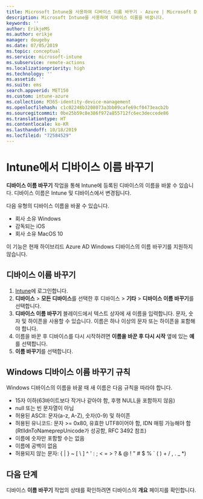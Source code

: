 ```yaml
---
title: Microsoft Intune을 사용하여 디바이스 이름 바꾸기 - Azure | Microsoft Docs
description: Microsoft Intune을 사용하여 디바이스 이름을 바꿉니다.
keywords: ''
author: ErikjeMS
ms.author: erikje
manager: dougeby
ms.date: 07/05/2019
ms.topic: conceptual
ms.service: microsoft-intune
ms.subservice: remote-actions
ms.localizationpriority: high
ms.technology: ''
ms.assetid: ''
ms.suite: ems
search.appverid: MET150
ms.custom: intune-azure
ms.collection: M365-identity-device-management
ms.openlocfilehash: c1c02248b3208073a3bb09cafe69cf0473eacb2b
ms.sourcegitcommit: 0be25b59c8e386f972a855712fc6ec3deccede86
ms.translationtype: HT
ms.contentlocale: ko-KR
ms.lasthandoff: 10/18/2019
ms.locfileid: "72584529"
---
```

# <a name="rename-a-device-in-intune"></a>Intune에서 디바이스 이름 바꾸기

**디바이스 이름 바꾸기** 작업을 통해 Intune에 등록된 디바이스의 이름을 바꿀 수 있습니다. 디바이스 이름은 Intune 및 디바이스에서 변경됩니다.

다음 유형의 디바이스 이름을 바꿀 수 있습니다.
- 회사 소유 Windows 
- 감독되는 iOS
- 회사 소유 MacOS 10

이 기능은 현재 하이브리드 Azure AD Windows 디바이스의 이름 바꾸기를 지원하지 않습니다.

## <a name="rename-a-device"></a>디바이스 이름 바꾸기

1. [Intune](https://go.microsoft.com/fwlink/?linkid=2090973)에 로그인합니다.
3. **디바이스** > **모든 디바이스**를 선택한 후 디바이스 > **기타** > **디바이스 이름 바꾸기**를 선택합니다.
4. **디바이스 이름 바꾸기** 블레이드에서 텍스트 상자에 새 이름을 입력합니다. 문자, 숫자 및 하이픈을 사용할 수 있습니다. 이름은 하나 이상의 문자 또는 하이픈을 포함해야 합니다.
5. 이름을 바꾼 후 디바이스를 다시 시작하려면 **이름을 바꾼 후 다시 시작** 옆에 있는 **예**를 선택합니다.
6. **이름 바꾸기**를 선택합니다.

## <a name="windows-device-rename-rules"></a>Windows 디바이스 이름 바꾸기 규칙
Windows 디바이스의 이름을 바꿀 때 새 이름은 다음 규칙을 따라야 합니다.
- 15자 이하(63바이트보다 작거나 같아야 함, 후행 NULL을 포함하지 않음)
- null 또는 빈 문자열이 아님
- 허용된 ASCII: 문자(a-z, A-Z), 숫자(0-9) 및 하이픈
- 허용된 유니코드: 문자 >= 0x80, 유효한 UTF8이어야 함, IDN 매핑 가능해야 함(RtlIdnToNameprepUnicode가 성공함, RFC 3492 참조)
- 이름에 숫자만 포함할 수는 없음
- 이름에 공백이 없음
- 허용되지 않는 문자: { | } ~ [ \ ] ^ ' : ; < = > ? & @ ! " # $ % ` ( ) + / , . _ *)


## <a name="next-steps"></a>다음 단계

디바이스 **이름 바꾸기** 작업의 상태를 확인하려면 디바이스의 **개요** 페이지를 확인합니다.

